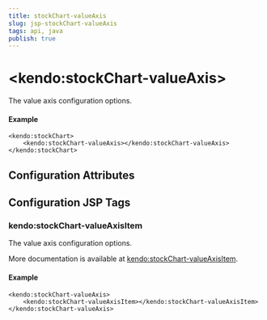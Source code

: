 ```yaml
---
title: stockChart-valueAxis
slug: jsp-stockChart-valueAxis
tags: api, java
publish: true
---
```


# \<kendo:stockChart-valueAxis\>

The value axis configuration options.

#### Example
    <kendo:stockChart>
        <kendo:stockChart-valueAxis></kendo:stockChart-valueAxis>
    </kendo:stockChart>

## Configuration Attributes


##  Configuration JSP Tags

### kendo:stockChart-valueAxisItem

The value axis configuration options.

More documentation is available at [kendo:stockChart-valueAxisItem](/api/wrappers/jsp/stockchart/valueaxisitem).

#### Example

    <kendo:stockChart-valueAxis>
        <kendo:stockChart-valueAxisItem></kendo:stockChart-valueAxisItem>
    </kendo:stockChart-valueAxis>

